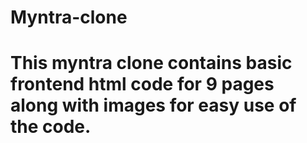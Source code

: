 # Myntra-clone
# This myntra clone contains basic frontend html code for 9 pages along with images for easy use of the code.
